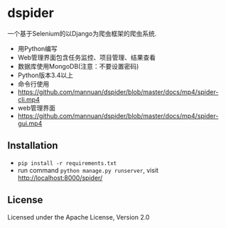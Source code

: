 dspider
========

一个基于Selenium的以Django为爬虫框架的爬虫系统.

- 用Python编写
- Web管理界面包含任务监控、项目管理、结果查看
- 数据库使用MongoDB(注意：不要设置密码)
- Python版本3.4以上
- 命令行使用
- https://github.com/mannuan/dspider/blob/master/docs/mp4/spider-cli.mp4
- web管理界面
- https://github.com/mannuan/dspider/blob/master/docs/mp4/spider-gui.mp4


Installation
------------

* `pip install -r requirements.txt`
* run command `python manage.py runserver`, visit [http://localhost:8000/spider/](http://localhost:8000/spider/)


License
-------
Licensed under the Apache License, Version 2.0
